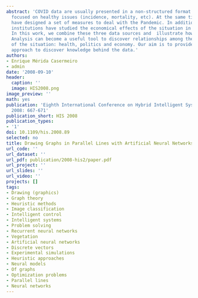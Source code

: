 ```yaml
---
abstract: 'COVID data are usually presented in a non-structured format and mainly
  focused on healthy issues (incidence, mortality, etc). At the same time, Governments
  have designed a set of measures to deal with the Pandemic. In addition, several
  institutions have studied the economical effects of the situation in each country.
  In this work, we combine these three data sources and  illustrate how Formal Concept
  Analysis can become a useful tool to discover relationships among these three views
  of the situation: health, politics and economy. Our aim is to provide an implication-driven
  approach to discover knowledge behind the data.'
authors:
- Enrique Mérida Casermeiro
- admin
date: '2008-09-10'
header:
  caption: ''
  image: HIS2008.png
image_preview: ''
math: yes
publication: 'Eighth International Conference on Hybrid Intelligent Systems (HIS)
  2008: 667-671'
publication_short: HIS 2008
publication_types: 
- '1'
doi: 10.1109/his.2008.89
selected: no
title: Drawing Graphs in Parallel Lines with Artificial Neural Networks
url_code: ''
url_dataset: ''
url_pdf: publication/2008-his2/paper.pdf
url_project: ''
url_slides: ''
url_video: ''
projects: []
tags:
- Drawing (graphics)
- Graph theory
- Heuristic methods
- Image classification
- Intelligent control
- Intelligent systems
- Problem solving
- Recurrent neural networks
- Vegetation
- Artificial neural networks
- Discrete vectors
- Experimental simulations
- Heuristic approaches
- Neural models
- Of graphs
- Optimization problems
- Parallel lines
- Neural networks
---
```

